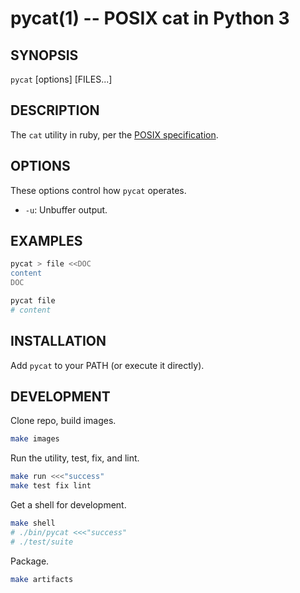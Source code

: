 pycat(1) -- POSIX cat in Python 3
================================================================

## SYNOPSIS

`pycat` [options] [FILES...]

## DESCRIPTION

The `cat` utility in ruby, per the [POSIX specification](http://pubs.opengroup.org/onlinepubs/000095399/utilities/cat.html).

## OPTIONS

These options control how `pycat` operates.

* `-u`:
  Unbuffer output.

## EXAMPLES

```bash
pycat > file <<DOC
content
DOC

pycat file
# content
```

## INSTALLATION

Add `pycat` to your PATH (or execute it directly).

## DEVELOPMENT

Clone repo, build images.

```bash
make images
```

Run the utility, test, fix, and lint.

```bash
make run <<<"success"
make test fix lint
```

Get a shell for development.

```bash
make shell
# ./bin/pycat <<<"success"
# ./test/suite
```

Package.

```bash
make artifacts
```
